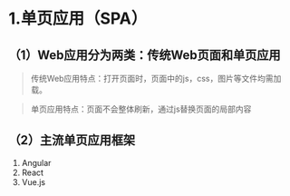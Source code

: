 # 1.单页应用（SPA）

## （1）Web应用分为两类：传统Web页面和单页应用

> 传统Web应用特点：打开页面时，页面中的js，css，图片等文件均需加载。

> 单页应用特点：页面不会整体刷新，通过js替换页面的局部内容

## （2）主流单页应用框架

1. Angular
2. React
3. Vue.js